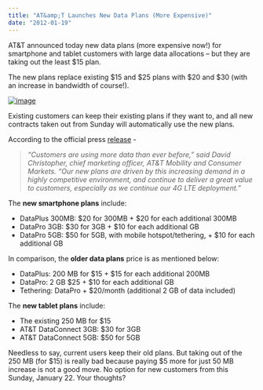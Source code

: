 ```yaml
---
title: "AT&amp;T Launches New Data Plans (More Expensive)"
date: "2012-01-19"
---
```


AT&T announced today new data plans (more expensive now!) for smartphone and tablet customers with large data allocations – but they are taking out the least $15 plan.

The new plans replace existing $15 and $25 plans with $20 and $30 (with an increase in bandwidth of course!).

[![image](http://lh3.ggpht.com/-1Pw99HCknms/Txdtk1AIChI/AAAAAAAAIHI/-wNw3B8V4h0/image_thumb%25255B1%25255D.png?imgmax=800 "image")](http://lh3.ggpht.com/-aV8Dl5VtpYE/TxdtkWs6yYI/AAAAAAAAIHA/QJbqL4NOGvU/s1600-h/image%25255B3%25255D.png)

Existing customers can keep their existing plans if they want to, and all new contracts taken out from Sunday will automatically use the new plans.

According to the official press [release](http://www.att.com/gen/press-room?pid=22240&cdvn=news&newsarticleid=33672&mapcode=consumer|mobile-devices) -

> _“Customers are using more data than ever before,” said David Christopher, chief marketing officer, AT&T Mobility and Consumer Markets. “Our new plans are driven by this increasing demand in a highly competitive environment, and continue to deliver a great value to customers, especially as we continue our 4G LTE deployment.”_

The **new smartphone plans** include:

- DataPlus 300MB: $20 for 300MB + $20 for each additional 300MB
- DataPro 3GB: $30 for 3GB + $10 for each additional GB
- DataPro 5GB: $50 for 5GB, with mobile hotspot/tethering, + $10 for each additional GB

In comparison, the **older data plans** price is as mentioned below:

- DataPlus: 200 MB for $15 + $15 for each additional 200MB
- DataPro: 2 GB $25 + $10 for each additional GB
- Tethering: DataPro + $20/month (additional 2 GB of data included)

The **new tablet plans** include:

- The existing 250 MB for $15
- AT&T DataConnect 3GB: $30 for 3GB
- AT&T DataConnect 5GB: $50 for 5GB

Needless to say, current users keep their old plans. But taking out of the 250 MB (for $15) is really bad because paying $5 more for just 50 MB increase is not a good move. No option for new customers from this Sunday, January 22. Your thoughts?
